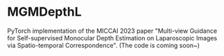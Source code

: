 # MGMDepthL
PyTorch implementation of the MICCAI 2023 paper "Multi-view Guidance for Self-supervised Monocular Depth Estimation on Laparoscopic Images via Spatio-temporal Correspondence". (The code is coming soon~)
